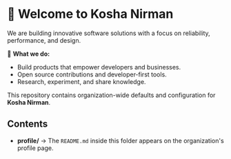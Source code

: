 # 👋 Welcome to Kosha Nirman

We are building innovative software solutions with a focus on reliability, performance, and design.  

🌱 **What we do:**  
- Build products that empower developers and businesses.
- Open source contributions and developer-first tools.  
- Research, experiment, and share knowledge.

This repository contains organization-wide defaults and configuration for **Kosha Nirman**.

## Contents

- **profile/** → The `README.md` inside this folder appears on the organization's profile page.
<!-- - **ISSUE_TEMPLATE/** → Templates for GitHub Issues.
- **PULL_REQUEST_TEMPLATE.md** → Standardized pull request format.
- **CODEOWNERS** → Defines code reviewers and responsibilities.
- **CONTRIBUTING.md** → Contribution guidelines.
- **SECURITY.md** → Security policies. -->
